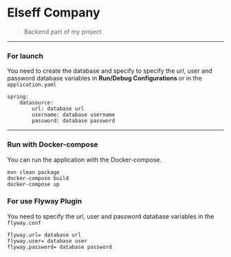 # Elseff Company

>Backend part of my project

<hr/>

### For launch
You need to create the database and specify to specify the url, user and password database variables
in <b> Run/Debug Configurations </b> or in the `application.yaml`

```
spring:
    datasource:
        url: database url
        username: database username
        password: database password 
```
<hr/>

### Run with Docker-compose
You can run the application with the Docker-compose.

```
mvn clean package
docker-compose build
docker-compose up
```

### For use Flyway Plugin
You need to specify the url, user and password database variables in the `flyway.conf`

```
flyway.url= database url
flyway.user= database user
flyway.password= database password
```
